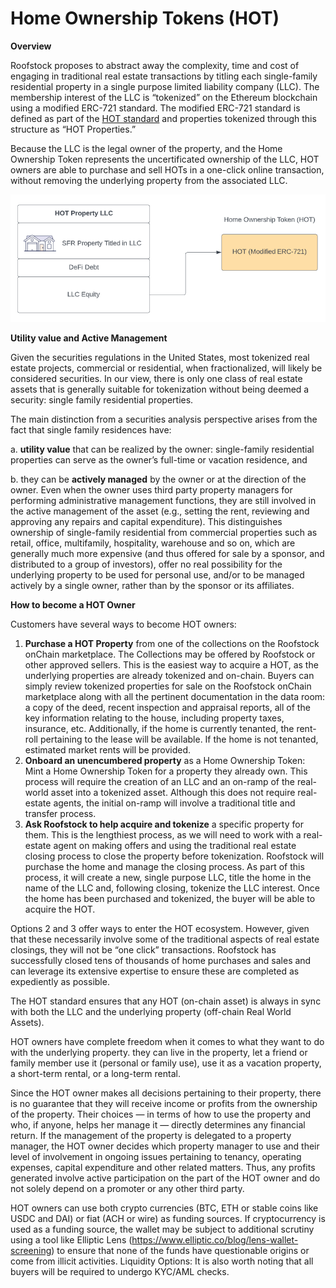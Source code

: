 # Home Ownership Tokens (HOT)

**Overview**&#x20;

Roofstock proposes to abstract away the complexity, time and cost of engaging in traditional real estate transactions by titling each single-family residential property in a single purpose limited liability company (LLC). The membership interest of the LLC is “tokenized” on the Ethereum blockchain using a modified ERC-721 standard. The modified ERC-721 standard is defined as part of the [HOT standard](../the-hot-standard/) and properties tokenized through this structure as “HOT Properties.”&#x20;

Because the LLC is the legal owner of the property, and the Home Ownership Token represents the uncertificated ownership of the LLC, HOT owners are able to purchase and sell HOTs in a one-click online transaction, without removing the underlying property from the associated LLC. &#x20;

![](<../.gitbook/assets/Screen Shot 2022-05-25 at 4.46.47 PM.png>)

**Utility value and Active Management**

Given the securities regulations in the United States, most tokenized real estate projects, commercial or residential, when fractionalized, will likely be considered securities. In our view, there is only one class of real estate assets that is generally suitable for tokenization without being deemed a security: single family residential properties.  &#x20;

The main distinction from a securities analysis perspective arises from the fact that single family residences have:

a. **utility value** that can be realized by the owner: single-family residential properties can serve as the owner’s full-time or vacation residence, and&#x20;

b. they can be **actively managed** by the owner or at the direction of the owner. Even when the owner uses third party property managers for performing administrative management functions, they are still involved in the active management of the asset (e.g., setting the rent, reviewing and approving any repairs and capital expenditure). This distinguishes ownership of single-family residential from commercial properties such as retail, office, multifamily, hospitality, warehouse and so on, which are generally much more expensive (and thus offered for sale by a sponsor, and distributed to a group of investors), offer no real possibility for the underlying property to be used for personal use, and/or to be managed actively by a single owner, rather than by the sponsor or its affiliates.&#x20;

**How to become a HOT Owner**

Customers have several ways to become HOT owners: &#x20;

1. **Purchase a HOT Property** from one of the collections on the Roofstock onChain marketplace. The Collections may be offered by Roofstock or other approved sellers. This is the easiest way to acquire a HOT, as the underlying properties are already tokenized and on-chain. Buyers can simply review tokenized properties for sale on the Roofstock onChain marketplace along with all the pertinent documentation in the data room: a copy of the deed, recent inspection and appraisal reports, all of the key information relating to the house, including property taxes, insurance, etc. Additionally, if the home is currently tenanted, the rent-roll pertaining to the lease will be available. If the home is not tenanted, estimated market rents will be provided. &#x20;
2. **Onboard an unencumbered property** as a Home Ownership Token: Mint a Home Ownership Token for a property they already own. This process will require the creation of an LLC and an on-ramp of the real-world asset into a tokenized asset. Although this does not require real-estate agents, the initial on-ramp will involve a traditional title and transfer process.&#x20;
3. **Ask Roofstock to help acquire and tokenize** a specific property for them. This is the lengthiest process, as we will need to work with a real-estate agent on making offers and using the traditional real estate closing process to close the property before tokenization. Roofstock will purchase the home and manage the closing process. As part of this process, it will create a new, single purpose LLC, title the home in the name of the LLC and, following closing, tokenize the LLC interest. Once the home has been purchased and tokenized, the buyer will be able to acquire the HOT.&#x20;

Options 2 and 3 offer ways to enter the HOT ecosystem. However, given that these necessarily involve some of the traditional aspects of real estate closings, they will not be “one click” transactions. Roofstock has successfully closed tens of thousands of home purchases and sales and can leverage its extensive expertise to ensure these are completed as expediently as possible. &#x20;

The HOT standard ensures that any HOT (on-chain asset) is always in sync with both the LLC and the underlying property (off-chain Real World Assets).&#x20;

HOT owners have complete freedom when it comes to what they want to do with the underlying property.  they can live in the property, let a friend or family member use it (personal or family use), use it as a vacation property, a short-term rental, or a long-term rental.

Since the HOT owner makes all decisions pertaining to their property, there is no guarantee that they will receive income or profits from the ownership of the property. Their choices — in terms of how to use the property and who, if anyone, helps her manage it — directly determines any financial return. If the management of the property is delegated to a property manager, the HOT owner decides which property manager to use and their level of involvement in ongoing issues pertaining to tenancy, operating expenses, capital expenditure and other related matters. Thus, any profits generated involve active participation on the part of the HOT owner and do not solely depend on a promoter or any other third party.&#x20;

HOT owners can use both crypto currencies (BTC, ETH or stable coins like USDC and DAI) or fiat (ACH or wire) as funding sources. If cryptocurrency is used as a funding source, the wallet may be subject to additional scrutiny using a tool like Elliptic Lens (https://www.elliptic.co/blog/lens-wallet-screening) to ensure that none of the funds have questionable origins or come from illicit activities. Liquidity Options: It is also worth noting that all buyers will be required to undergo KYC/AML checks. &#x20;

